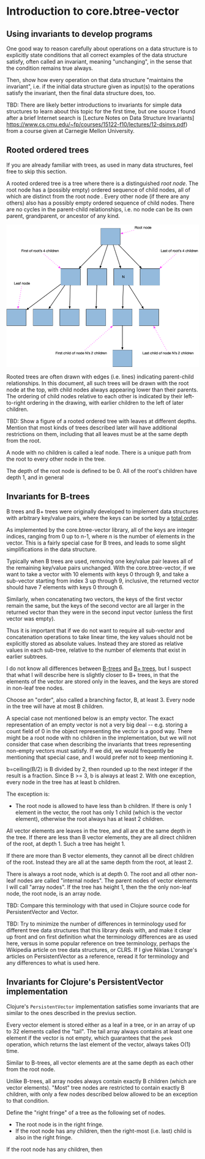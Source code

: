 # Introduction to core.btree-vector


## Using invariants to develop programs

One good way to reason carefully about operations on a data structure
is to explicitly state conditions that all correct examples of the
data structure satisfy, often called an invariant, meaning
"unchanging", in the sense that the condition remains true always.

Then, show how every operation on that data structure "maintains the
invariant", i.e. if the initial data structure given as input(s) to
the operations satisfy the invariant, then the final data structure
does, too.

TBD: There are likely better introductions to invariants for simple
data structures to learn about this topic for the first time, but one
source I found after a brief Internet search is [Lecture Notes on Data
Structure Invariants]
https://www.cs.cmu.edu/~fp/courses/15122-f10/lectures/12-dsinvs.pdf)
from a course given at Carnegie Mellon University.


## Rooted ordered trees

If you are already familiar with trees, as used in many data
structures, feel free to skip this section.

A rooted ordered tree is a tree where there is a distinguished _root
node_.  The root node has a (possibly empty) ordered sequence of child
nodes, all of which are distinct from the root node .  Every other
node (if there are any others) also has a possibly empty ordered
sequence of child nodes.  There are no cycles in the parent-child
relationships, i.e. no node can be its own parent, grandparent, or
ancestor of any kind.

![Rooted ordered tree](images/rooted-ordered-tree.png)

Rooted trees are often drawn with edges (i.e. lines) indicating
parent-child relationships.  In this document, all such trees will be
drawn with the root node at the top, with child nodes always appearing
lower than their parents.  The ordering of child nodes relative to
each other is indicated by their left-to-right ordering in the
drawing, with earlier children to the left of later children.

TBD: Show a figure of a rooted ordered tree with leaves at different
depths.  Mention that most kinds of trees described later will have
additional restrictions on them, including that all leaves must be at
the same depth from the root.

A node with no children is called a leaf node.  There is a unique path
from the root to every other node in the tree.

The depth of the root node is defined to be 0.  All of the root's
children have depth 1, and in general


## Invariants for B-trees

B trees and B+ trees were originally developed to implement data
structures with arbitrary key/value pairs, where the keys can be
sorted by a [total order](https://en.wikipedia.org/wiki/Total_order).

As implemented by the core.btree-vector library, all of the keys are
integer indices, ranging from 0 up to n-1, where n is the number of
elements in the vector.  This is a fairly special case for B trees,
and leads to some slight simplifications in the data structure.

Typically when B trees are used, removing one key/value pair leaves
all of the remaining key/value pairs unchanged.  With the
core.btree-vector, if we want to take a vector with 10 elements with
keys 0 through 9, and take a sub-vector starting from index 3 up
through 9, inclusive, the returned vector should have 7 elements with
keys 0 through 6.

Similarly, when concatenating two vectors, the keys of the first
vector remain the same, but the keys of the second vector are all
larger in the returned vector than they were in the second input
vector (unless the first vector was empty).

Thus it is important that if we do not want to require all sub-vector
and concatenation operations to take linear time, the key values
should not be explicitly stored as absolute values.  Instead they are
stored as relative values in each sub-tree, relative to the number of
elements that exist in earlier subtrees.

I do not know all differences between
[B-trees](https://en.wikipedia.org/wiki/B-tree) and [B+
trees](https://en.wikipedia.org/wiki/B%2B_tree), but I suspect that
what I will describe here is slightly closer to B+ trees, in that the
elements of the vector are stored only in the leaves, and the keys are
stored in non-leaf tree nodes.

Choose an "order", also called a branching factor, B, at least 3.
Every node in the tree will have at most B children.

A special case not mentioned below is an empty vector.  The exact
representation of an empty vector is not a very big deal -- e.g.
storing a count field of 0 in the object representing the vector is a
good way.  There might be a root node with no children in the
implementation, but we will not consider that case when describing the
invariants that trees representing non-empty vectors must satisfy.  If
we did, we would frequently be mentioning that special case, and I
would prefer not to keep mentioning it.

b=ceiling(B/2) is B divided by 2, then rounded up to the next integer
if the result is a fraction.  Since B >= 3, b is always at least 2.
With one exception, every node in the tree has at least b children.

The exception is:

+ The root node is allowed to have less than b children.  If there is
  only 1 element in the vector, the root has only 1 child (which is
  the vector element), otherwise the root always has at least 2
  children.

All vector elements are leaves in the tree, and all are at the same
depth in the tree.  If there are less than B vector elements, they are
all direct children of the root, at depth 1.  Such a tree has height
1.

If there are more than B vector elements, they cannot all be direct
children of the root.  Instead they are all at the same depth from the
root, at least 2.

There is always a root node, which is at depth 0.  The root and all
other non-leaf nodes are called "internal nodes".  The parent nodes of
vector elements I will call "array nodes".  If the tree has height 1,
then the the only non-leaf node, the root node, is an array node.

TBD: Compare this terminology with that used in Clojure source code
for PersistentVector and Vector.

TBD: Try to minimize the number of differences in terminology used for
different tree data structures that this library deals with, and make
it clear up front and on first definition what the terminology
differences are as used here, versus in some popular reference on tree
terminology, perhaps the Wikipedia article on tree data structures, or
CLRS.  If I give Niklas L'orange's articles on PersistentVector as a
reference, reread it for terminology and any differences to what is
used here.


## Invariants for Clojure's PersistentVector implementation

Clojure's `PersistentVector` implementation satisfies some invariants
that are similar to the ones described in the previus section.

Every vector element is stored either as a leaf in a tree, or in an
array of up to 32 elements called the "tail".  The tail array always
contains at least one element if the vector is not empty, which
guarantees that the `peek` operation, which returns the last element
of the vector, always takes O(1) time.

Similar to B-trees, all vector elements are at the same depth as each
other from the root node.

Unlike B-trees, all array nodes always contain exactly B children
(which are vector elements).  "Most" tree nodes are restricted to
contain exactly B children, with only a few nodes described below
allowed to be an exception to that condition.

Define the "right fringe" of a tree as the following set of nodes.

+ The root node is in the right fringe.
+ If the root node has any children, then the right-most (i.e. last)
  child is also in the right fringe.

If the root node has any children, then 
